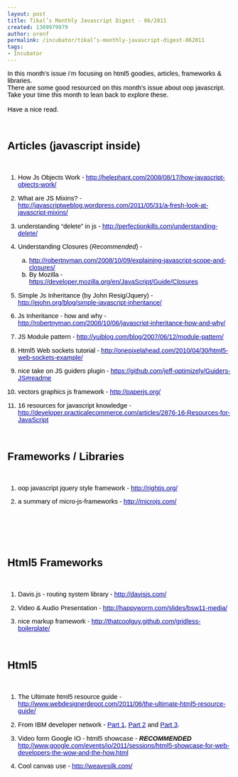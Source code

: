 ```yaml
---
layout: post
title: Tikal’s Monthly Javascript Digest - 06/2011
created: 1309979979
author: orenf
permalink: /incubator/tikal’s-monthly-javascript-digest-062011
tags:
- Incubator
---
```

<p><span style="font-size: 11pt; font-family: Arial; color: rgb(0, 0, 0); background-color: transparent; font-weight: normal; font-style: normal; font-variant: normal; text-decoration: none; vertical-align: baseline; white-space: pre-wrap; ">In this month&rsquo;s issue i&rsquo;m focusing on html5 goodies, articles, frameworks &amp; libraries.</span><br />
<span style="font-size: 11pt; font-family: Arial; color: rgb(0, 0, 0); background-color: transparent; font-weight: normal; font-style: normal; font-variant: normal; text-decoration: none; vertical-align: baseline; white-space: pre-wrap; ">There are some good resourced on this month&rsquo;s issue about oop javascript. Take your time this month to lean back to explore these.</span><br />
<br />
<span style="font-size: 11pt; font-family: Arial; color: rgb(0, 0, 0); background-color: transparent; font-weight: normal; font-style: normal; font-variant: normal; text-decoration: none; vertical-align: baseline; white-space: pre-wrap; ">Have a nice read.</span></p>
<!--break-->
<p>&nbsp;</p>
<h2 dir="ltr"><span style="font-size: 18pt; font-family: Arial; color: rgb(0, 0, 0); background-color: transparent; font-weight: bold; font-style: normal; font-variant: normal; text-decoration: none; vertical-align: baseline; white-space: pre-wrap; ">Articles (javascript inside)</span></h2>
<p>&nbsp;</p>
<ol>
    <li style="list-style-type: decimal; font-size: 11pt; font-family: Arial; color: rgb(0, 0, 0); background-color: transparent; font-weight: normal; font-style: normal; font-variant: normal; text-decoration: none; vertical-align: baseline; ">
    <p><span style="font-size: 11pt; font-family: Arial; color: rgb(0, 0, 0); background-color: transparent; font-weight: normal; font-style: normal; font-variant: normal; text-decoration: none; vertical-align: baseline; white-space: pre-wrap; ">How Js Objects Work - </span><a href="http://helephant.com/2008/08/17/how-javascript-objects-work/"><span style="font-size: 11pt; font-family: Arial; color: rgb(0, 0, 153); background-color: transparent; font-weight: normal; font-style: normal; font-variant: normal; text-decoration: underline; vertical-align: baseline; white-space: pre-wrap; ">http://helephant.com/2008/08/17/how-javascript-objects-work/</span></a></p>
    </li>
    <li style="list-style-type: decimal; font-size: 11pt; font-family: Arial; color: rgb(0, 0, 0); background-color: transparent; font-weight: normal; font-style: normal; font-variant: normal; text-decoration: none; vertical-align: baseline; ">
    <p><span style="font-size: 11pt; font-family: Arial; color: rgb(0, 0, 0); background-color: transparent; font-weight: normal; font-style: normal; font-variant: normal; text-decoration: none; vertical-align: baseline; white-space: pre-wrap; ">What are JS Mixins? - </span><a href="http://javascriptweblog.wordpress.com/2011/05/31/a-fresh-look-at-javascript-mixins/"><span style="font-size: 11pt; font-family: Arial; color: rgb(0, 0, 153); background-color: transparent; font-weight: normal; font-style: normal; font-variant: normal; text-decoration: underline; vertical-align: baseline; white-space: pre-wrap; ">http://javascriptweblog.wordpress.com/2011/05/31/a-fresh-look-at-javascript-mixins/</span></a></p>
    </li>
    <li style="list-style-type: decimal; font-size: 11pt; font-family: Arial; color: rgb(0, 0, 0); background-color: transparent; font-weight: normal; font-style: normal; font-variant: normal; text-decoration: none; vertical-align: baseline; ">
    <p><span style="font-size: 11pt; font-family: Arial; color: rgb(0, 0, 0); background-color: transparent; font-weight: normal; font-style: normal; font-variant: normal; text-decoration: none; vertical-align: baseline; white-space: pre-wrap; ">understanding &ldquo;delete&rdquo; in js - </span><a href="http://perfectionkills.com/understanding-delete/"><span style="font-size: 11pt; font-family: Arial; color: rgb(0, 0, 153); background-color: transparent; font-weight: normal; font-style: normal; font-variant: normal; text-decoration: underline; vertical-align: baseline; white-space: pre-wrap; ">http://perfectionkills.com/understanding-delete/</span></a></p>
    </li>
    <li style="list-style-type: decimal; font-size: 11pt; font-family: Arial; color: rgb(0, 0, 0); background-color: transparent; font-weight: normal; font-style: normal; font-variant: normal; text-decoration: none; vertical-align: baseline; ">
    <p><span style="font-size: 11pt; font-family: Arial; color: rgb(0, 0, 0); background-color: transparent; font-weight: normal; font-style: normal; font-variant: normal; text-decoration: none; vertical-align: baseline; white-space: pre-wrap; ">Understanding Closures (</span><span style="font-size: 11pt; font-family: Arial; color: rgb(0, 0, 0); background-color: transparent; font-weight: normal; font-style: italic; font-variant: normal; text-decoration: none; vertical-align: baseline; white-space: pre-wrap; ">Recommended</span><span style="font-size: 11pt; font-family: Arial; color: rgb(0, 0, 0); background-color: transparent; font-weight: normal; font-style: normal; font-variant: normal; text-decoration: none; vertical-align: baseline; white-space: pre-wrap; ">) - </span></p>
    <ol>
        <li style="list-style-type: lower-alpha; font-size: 11pt; font-family: Arial; color: rgb(0, 0, 0); background-color: transparent; font-weight: normal; font-style: normal; font-variant: normal; text-decoration: none; vertical-align: baseline; "><a href="http://robertnyman.com/2008/10/09/explaining-javascript-scope-and-closures/"><span style="font-size: 11pt; font-family: Arial; color: rgb(0, 0, 153); background-color: transparent; font-weight: normal; font-style: normal; font-variant: normal; text-decoration: underline; vertical-align: baseline; white-space: pre-wrap; ">http://robertnyman.com/2008/10/09/explaining-javascript-scope-and-closures/</span></a></li>
        <li style="list-style-type: lower-alpha; font-size: 11pt; font-family: Arial; color: rgb(0, 0, 0); background-color: transparent; font-weight: normal; font-style: normal; font-variant: normal; text-decoration: none; vertical-align: baseline; "><span style="font-size: 11pt; font-family: Arial; color: rgb(0, 0, 0); background-color: transparent; font-weight: normal; font-style: normal; font-variant: normal; text-decoration: none; vertical-align: baseline; white-space: pre-wrap; ">By Mozilla - </span><a href="https://developer.mozilla.org/en/JavaScript/Guide/Closures"><span style="font-size: 11pt; font-family: Arial; color: rgb(0, 0, 153); background-color: transparent; font-weight: normal; font-style: normal; font-variant: normal; text-decoration: underline; vertical-align: baseline; white-space: pre-wrap; ">https://developer.mozilla.org/en/JavaScript/Guide/Closures</span></a></li>
    </ol>
    </li>
    <li style="list-style-type: decimal; font-size: 11pt; font-family: Arial; color: rgb(0, 0, 0); background-color: transparent; font-weight: normal; font-style: normal; font-variant: normal; text-decoration: none; vertical-align: baseline; ">
    <p><span style="font-size: 11pt; font-family: Arial; color: rgb(0, 0, 0); background-color: transparent; font-weight: normal; font-style: normal; font-variant: normal; text-decoration: none; vertical-align: baseline; white-space: pre-wrap; ">Simple Js Inheritance (by John Resig/Jquery) - </span><a href="http://ejohn.org/blog/simple-javascript-inheritance/"><span style="font-size: 11pt; font-family: Arial; color: rgb(0, 0, 153); background-color: transparent; font-weight: normal; font-style: normal; font-variant: normal; text-decoration: underline; vertical-align: baseline; white-space: pre-wrap; ">http://ejohn.org/blog/simple-javascript-inheritance/</span></a></p>
    </li>
    <li style="list-style-type: decimal; font-size: 11pt; font-family: Arial; color: rgb(0, 0, 0); background-color: transparent; font-weight: normal; font-style: normal; font-variant: normal; text-decoration: none; vertical-align: baseline; ">
    <p><span style="font-size: 11pt; font-family: Arial; color: rgb(0, 0, 0); background-color: transparent; font-weight: normal; font-style: normal; font-variant: normal; text-decoration: none; vertical-align: baseline; white-space: pre-wrap; ">Js Inheritance - how and why - </span><a href="http://robertnyman.com/2008/10/06/javascript-inheritance-how-and-why/"><span style="font-size: 11pt; font-family: Arial; color: rgb(0, 0, 153); background-color: transparent; font-weight: normal; font-style: normal; font-variant: normal; text-decoration: underline; vertical-align: baseline; white-space: pre-wrap; ">http://robertnyman.com/2008/10/06/javascript-inheritance-how-and-why/</span></a></p>
    </li>
    <li style="list-style-type: decimal; font-size: 11pt; font-family: Arial; color: rgb(0, 0, 0); background-color: transparent; font-weight: normal; font-style: normal; font-variant: normal; text-decoration: none; vertical-align: baseline; ">
    <p><span style="font-size: 11pt; font-family: Arial; color: rgb(0, 0, 0); background-color: transparent; font-weight: normal; font-style: normal; font-variant: normal; text-decoration: none; vertical-align: baseline; white-space: pre-wrap; ">JS Module pattern - </span><a href="http://yuiblog.com/blog/2007/06/12/module-pattern/"><span style="font-size: 11pt; font-family: Arial; color: rgb(0, 0, 153); background-color: transparent; font-weight: normal; font-style: normal; font-variant: normal; text-decoration: underline; vertical-align: baseline; white-space: pre-wrap; ">http://yuiblog.com/blog/2007/06/12/module-pattern/</span></a></p>
    </li>
    <li style="list-style-type: decimal; font-size: 11pt; font-family: Arial; color: rgb(0, 0, 0); background-color: transparent; font-weight: normal; font-style: normal; font-variant: normal; text-decoration: none; vertical-align: baseline; ">
    <p><span style="font-size: 11pt; font-family: Arial; color: rgb(0, 0, 0); background-color: transparent; font-weight: normal; font-style: normal; font-variant: normal; text-decoration: none; vertical-align: baseline; white-space: pre-wrap; ">Html5 Web sockets tutorial - </span><a href="http://onepixelahead.com/2010/04/30/html5-web-sockets-example/"><span style="font-size: 11pt; font-family: Arial; color: rgb(0, 0, 153); background-color: transparent; font-weight: normal; font-style: normal; font-variant: normal; text-decoration: underline; vertical-align: baseline; white-space: pre-wrap; ">http://onepixelahead.com/2010/04/30/html5-web-sockets-example/</span></a></p>
    </li>
    <li style="list-style-type: decimal; font-size: 11pt; font-family: Arial; color: rgb(0, 0, 0); background-color: transparent; font-weight: normal; font-style: normal; font-variant: normal; text-decoration: none; vertical-align: baseline; ">
    <p><span style="font-size: 11pt; font-family: Arial; color: rgb(0, 0, 0); background-color: transparent; font-weight: normal; font-style: normal; font-variant: normal; text-decoration: none; vertical-align: baseline; white-space: pre-wrap; ">nice take on JS guiders plugin - </span><a href="https://github.com/jeff-optimizely/Guiders-JS#readme"><span style="font-size: 11pt; font-family: Arial; color: rgb(0, 0, 153); background-color: transparent; font-weight: normal; font-style: normal; font-variant: normal; text-decoration: underline; vertical-align: baseline; white-space: pre-wrap; ">https://github.com/jeff-optimizely/Guiders-JS#readme</span></a></p>
    </li>
    <li style="list-style-type: decimal; font-size: 11pt; font-family: Arial; color: rgb(0, 0, 0); background-color: transparent; font-weight: normal; font-style: normal; font-variant: normal; text-decoration: none; vertical-align: baseline; ">
    <p><span style="font-size: 11pt; font-family: Arial; color: rgb(0, 0, 0); background-color: transparent; font-weight: normal; font-style: normal; font-variant: normal; text-decoration: none; vertical-align: baseline; white-space: pre-wrap; ">vectors graphics js framework - </span><a href="http://paperjs.org/"><span style="font-size: 11pt; font-family: Arial; color: rgb(0, 0, 153); background-color: transparent; font-weight: normal; font-style: normal; font-variant: normal; text-decoration: underline; vertical-align: baseline; white-space: pre-wrap; ">http://paperjs.org/</span></a></p>
    </li>
    <li style="list-style-type: decimal; font-size: 11pt; font-family: Arial; color: rgb(0, 0, 0); background-color: transparent; font-weight: normal; font-style: normal; font-variant: normal; text-decoration: none; vertical-align: baseline; ">
    <p><span style="font-size: 11pt; font-family: Arial; color: rgb(0, 0, 0); background-color: transparent; font-weight: normal; font-style: normal; font-variant: normal; text-decoration: none; vertical-align: baseline; white-space: pre-wrap; ">16 resources for javascript knowledge - </span><a href="http://developer.practicalecommerce.com/articles/2876-16-Resources-for-JavaScript"><span style="font-size: 11pt; font-family: Arial; color: rgb(0, 0, 153); background-color: transparent; font-weight: normal; font-style: normal; font-variant: normal; text-decoration: underline; vertical-align: baseline; white-space: pre-wrap; ">http://developer.practicalecommerce.com/articles/2876-16-Resources-for-JavaScript</span></a></p>
    </li>
</ol>
<p>&nbsp;</p>
<h2 dir="ltr"><span style="font-size: 18pt; font-family: Arial; color: rgb(0, 0, 0); background-color: transparent; font-weight: bold; font-style: normal; font-variant: normal; text-decoration: none; vertical-align: baseline; white-space: pre-wrap; ">Frameworks / Libraries</span></h2>
<p>&nbsp;</p>
<ol>
    <li style="list-style-type: decimal; font-size: 11pt; font-family: Arial; color: rgb(0, 0, 0); background-color: transparent; font-weight: normal; font-style: normal; font-variant: normal; text-decoration: none; vertical-align: baseline; ">
    <p><span style="font-size: 11pt; font-family: Arial; color: rgb(0, 0, 0); background-color: transparent; font-weight: normal; font-style: normal; font-variant: normal; text-decoration: none; vertical-align: baseline; white-space: pre-wrap; ">oop javascript jquery style framework - </span><a href="http://rightjs.org/"><span style="font-size: 11pt; font-family: Arial; color: rgb(0, 0, 153); background-color: transparent; font-weight: normal; font-style: normal; font-variant: normal; text-decoration: underline; vertical-align: baseline; white-space: pre-wrap; ">http://rightjs.org/</span></a></p>
    </li>
    <li style="list-style-type: decimal; font-size: 11pt; font-family: Arial; color: rgb(0, 0, 0); background-color: transparent; font-weight: normal; font-style: normal; font-variant: normal; text-decoration: none; vertical-align: baseline; ">
    <p><span style="font-size: 11pt; font-family: Arial; color: rgb(0, 0, 0); background-color: transparent; font-weight: normal; font-style: normal; font-variant: normal; text-decoration: none; vertical-align: baseline; white-space: pre-wrap; ">a summary of micro-js-frameworks - </span><a href="http://microjs.com/"><span style="font-size: 11pt; font-family: Arial; color: rgb(0, 0, 153); background-color: transparent; font-weight: normal; font-style: normal; font-variant: normal; text-decoration: underline; vertical-align: baseline; white-space: pre-wrap; ">http://microjs.com/</span></a></p>
    </li>
</ol>
<p>&nbsp;</p>
<h2 dir="ltr">&nbsp;</h2>
<h2 dir="ltr"><span style="font-size: 18pt; font-family: Arial; color: rgb(0, 0, 0); background-color: transparent; font-weight: bold; font-style: normal; font-variant: normal; text-decoration: none; vertical-align: baseline; white-space: pre-wrap; ">Html5 Frameworks</span></h2>
<p>&nbsp;</p>
<ol>
    <li style="list-style-type: decimal; font-size: 11pt; font-family: Arial; color: rgb(0, 0, 0); background-color: transparent; font-weight: normal; font-style: normal; font-variant: normal; text-decoration: none; vertical-align: baseline; ">
    <p><span style="font-size: 11pt; font-family: Arial; color: rgb(0, 0, 0); background-color: transparent; font-weight: normal; font-style: normal; font-variant: normal; text-decoration: none; vertical-align: baseline; white-space: pre-wrap; ">Davis.js - routing system library - </span><a href="http://davisjs.com/"><span style="font-size: 11pt; font-family: Arial; color: rgb(0, 0, 153); background-color: transparent; font-weight: normal; font-style: normal; font-variant: normal; text-decoration: underline; vertical-align: baseline; white-space: pre-wrap; ">http://davisjs.com/</span></a></p>
    </li>
    <li style="list-style-type: decimal; font-size: 11pt; font-family: Arial; color: rgb(0, 0, 0); background-color: transparent; font-weight: normal; font-style: normal; font-variant: normal; text-decoration: none; vertical-align: baseline; ">
    <p><span style="font-size: 11pt; font-family: Arial; color: rgb(0, 0, 0); background-color: transparent; font-weight: normal; font-style: normal; font-variant: normal; text-decoration: none; vertical-align: baseline; white-space: pre-wrap; ">Video &amp; Audio Presentation - </span><a href="http://happyworm.com/slides/bsw11-media/"><span style="font-size: 11pt; font-family: Arial; color: rgb(0, 0, 153); background-color: transparent; font-weight: normal; font-style: normal; font-variant: normal; text-decoration: underline; vertical-align: baseline; white-space: pre-wrap; ">http://happyworm.com/slides/bsw11-media/</span></a></p>
    </li>
    <li style="list-style-type: decimal; font-size: 11pt; font-family: Arial; color: rgb(0, 0, 0); background-color: transparent; font-weight: normal; font-style: normal; font-variant: normal; text-decoration: none; vertical-align: baseline; ">
    <p><span style="font-size: 11pt; font-family: Arial; color: rgb(0, 0, 0); background-color: transparent; font-weight: normal; font-style: normal; font-variant: normal; text-decoration: none; vertical-align: baseline; white-space: pre-wrap; ">nice markup framework - </span><a href="http://thatcoolguy.github.com/gridless-boilerplate/"><span style="font-size: 11pt; font-family: Arial; color: rgb(0, 0, 153); background-color: transparent; font-weight: normal; font-style: normal; font-variant: normal; text-decoration: underline; vertical-align: baseline; white-space: pre-wrap; ">http://thatcoolguy.github.com/gridless-boilerplate/</span></a></p>
    </li>
</ol>
<p>&nbsp;</p>
<h2 dir="ltr"><span style="font-size: 18pt; font-family: Arial; color: rgb(0, 0, 0); background-color: transparent; font-weight: bold; font-style: normal; font-variant: normal; text-decoration: none; vertical-align: baseline; white-space: pre-wrap; ">Html5</span></h2>
<p>&nbsp;</p>
<ol>
    <li style="list-style-type: decimal; font-size: 11pt; font-family: Arial; color: rgb(0, 0, 0); background-color: transparent; font-weight: normal; font-style: normal; font-variant: normal; text-decoration: none; vertical-align: baseline; ">
    <p><span style="font-size: 11pt; font-family: Arial; color: rgb(0, 0, 0); background-color: transparent; font-weight: normal; font-style: normal; font-variant: normal; text-decoration: none; vertical-align: baseline; white-space: pre-wrap; ">The Ultimate html5 resource guide - </span><a href="http://www.webdesignerdepot.com/2011/06/the-ultimate-html5-resource-guide/"><span style="font-size: 11pt; font-family: Arial; color: rgb(0, 0, 153); background-color: transparent; font-weight: normal; font-style: normal; font-variant: normal; text-decoration: underline; vertical-align: baseline; white-space: pre-wrap; ">http://www.webdesignerdepot.com/2011/06/the-ultimate-html5-resource-guide/</span></a></p>
    </li>
    <li style="list-style-type: decimal; font-size: 11pt; font-family: Arial; color: rgb(0, 0, 0); background-color: transparent; font-weight: normal; font-style: normal; font-variant: normal; text-decoration: none; vertical-align: baseline; ">
    <p><span style="font-size: 11pt; font-family: Arial; color: rgb(0, 0, 0); background-color: transparent; font-weight: normal; font-style: normal; font-variant: normal; text-decoration: none; vertical-align: baseline; white-space: pre-wrap; ">From IBM developer network - </span><a href="http://www.ibm.com/developerworks/web/library/wa-html5fundamentals/index.html"><span style="font-size: 11pt; font-family: Arial; color: rgb(0, 0, 153); background-color: transparent; font-weight: normal; font-style: normal; font-variant: normal; text-decoration: underline; vertical-align: baseline; white-space: pre-wrap; ">Part 1</span></a><span style="font-size: 11pt; font-family: Arial; color: rgb(0, 0, 0); background-color: transparent; font-weight: normal; font-style: normal; font-variant: normal; text-decoration: none; vertical-align: baseline; white-space: pre-wrap; ">, </span><a href="http://www.ibm.com/developerworks/web/library/wa-html5fundamentals2/index.html"><span style="font-size: 11pt; font-family: Arial; color: rgb(0, 0, 153); background-color: transparent; font-weight: normal; font-style: normal; font-variant: normal; text-decoration: underline; vertical-align: baseline; white-space: pre-wrap; ">Part 2</span></a><span style="font-size: 11pt; font-family: Arial; color: rgb(0, 0, 0); background-color: transparent; font-weight: normal; font-style: normal; font-variant: normal; text-decoration: none; vertical-align: baseline; white-space: pre-wrap; "> and </span><a href="http://www.ibm.com/developerworks/web/library/wa-html5fundamentals3/index.html"><span style="font-size: 11pt; font-family: Arial; color: rgb(0, 0, 153); background-color: transparent; font-weight: normal; font-style: normal; font-variant: normal; text-decoration: underline; vertical-align: baseline; white-space: pre-wrap; ">Part 3</span></a><span style="font-size: 11pt; font-family: Arial; color: rgb(0, 0, 0); background-color: transparent; font-weight: normal; font-style: normal; font-variant: normal; text-decoration: none; vertical-align: baseline; white-space: pre-wrap; ">.</span></p>
    </li>
    <li style="list-style-type: decimal; font-size: 11pt; font-family: Arial; color: rgb(0, 0, 0); background-color: transparent; font-weight: normal; font-style: normal; font-variant: normal; text-decoration: none; vertical-align: baseline; ">
    <p><span style="font-size: 11pt; font-family: Arial; color: rgb(0, 0, 0); background-color: transparent; font-weight: normal; font-style: normal; font-variant: normal; text-decoration: none; vertical-align: baseline; white-space: pre-wrap; ">Video form Google IO - html5 showcase - </span><span style="font-size: 11pt; font-family: Arial; color: rgb(0, 0, 0); background-color: transparent; font-weight: bold; font-style: italic; font-variant: normal; text-decoration: none; vertical-align: baseline; white-space: pre-wrap; ">RECOMMENDED </span><a href="http://www.google.com/events/io/2011/sessions/html5-showcase-for-web-developers-the-wow-and-the-how.html"><span style="font-size: 11pt; font-family: Arial; color: rgb(0, 0, 153); background-color: transparent; font-weight: normal; font-style: normal; font-variant: normal; text-decoration: underline; vertical-align: baseline; white-space: pre-wrap; ">http://www.google.com/events/io/2011/sessions/html5-showcase-for-web-developers-the-wow-and-the-how.html</span></a></p>
    </li>
    <li style="list-style-type: decimal; font-size: 11pt; font-family: Arial; color: rgb(0, 0, 0); background-color: transparent; font-weight: normal; font-style: normal; font-variant: normal; text-decoration: none; vertical-align: baseline; ">
    <p><span style="font-size: 11pt; font-family: Arial; color: rgb(0, 0, 0); background-color: transparent; font-weight: normal; font-style: normal; font-variant: normal; text-decoration: none; vertical-align: baseline; white-space: pre-wrap; ">Cool canvas use - </span><a href="http://weavesilk.com/"><span style="font-size: 11pt; font-family: Arial; color: rgb(0, 0, 153); background-color: transparent; font-weight: normal; font-style: normal; font-variant: normal; text-decoration: underline; vertical-align: baseline; white-space: pre-wrap; ">http://weavesilk.com/</span></a></p>
    </li>
</ol>
<p><br />
&nbsp;</p>
<p>&nbsp;</p>
<p>&nbsp;</p>
